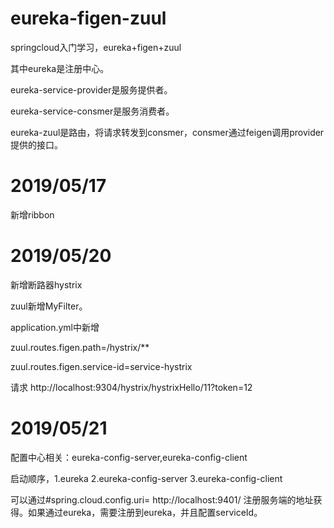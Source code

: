 # eureka-figen-zuul

springcloud入门学习，eureka+figen+zuul

其中eureka是注册中心。

eureka-service-provider是服务提供者。

eureka-service-consmer是服务消费者。

eureka-zuul是路由，将请求转发到consmer，consmer通过feigen调用provider提供的接口。

# 2019/05/17

新增ribbon

# 2019/05/20

新增断路器hystrix

zuul新增MyFilter。

application.yml中新增

zuul.routes.figen.path=/hystrix/**

zuul.routes.figen.service-id=service-hystrix

请求 http://localhost:9304/hystrix/hystrixHello/11?token=12

# 2019/05/21

配置中心相关：eureka-config-server,eureka-config-client

启动顺序，1.eureka 2.eureka-config-server 3.eureka-config-client

可以通过#spring.cloud.config.uri= http://localhost:9401/ 注册服务端的地址获得。如果通过eureka，需要注册到eureka，并且配置serviceId。

